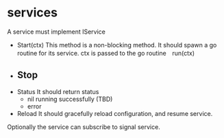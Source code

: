 # services

A service must implement IService

- Start(ctx)
  This method is a non-blocking method.  It should spawn a go routine for its service.
  ctx is passed to the go routine　run(ctx)
- Stop
  -
- Status
  It should return status
  - nil running successfully (TBD)
  - error
- Reload
  It should gracefully reload configuration, and resume service.



Optionally the service can subscribe to signal service.
